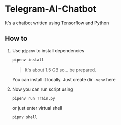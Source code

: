 # Telegram-AI-Chatbot
It's a chatbot written using Tensorflow and Python

## How to

1. Use `pipenv` to install dependencies
    ```bash
    pipenv install
    ```
    > It's about 1.5 GB so... be prepared.

    You can install it locally. Just create dir `.venv` here
1. Now you can run script using 

    ```bash
    pipenv run Train.py
    ```

    or just enter virtual shell

    ```
    pipnv shell
    ```
